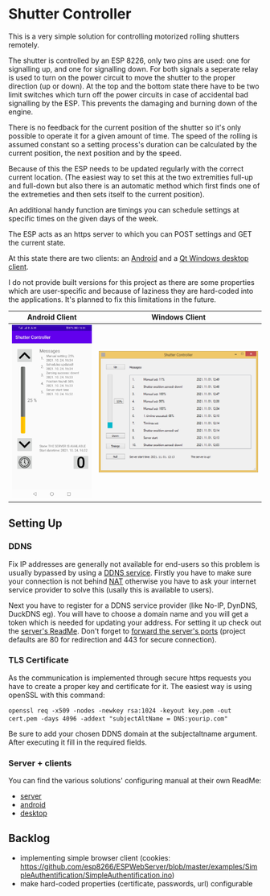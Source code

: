 # Shutter Controller

This is a very simple solution for controlling motorized rolling shutters remotely.

The shutter is controlled by an ESP 8226, only two pins are used: one for signalling up, and one for signalling down. For both signals a seperate relay is used to turn on the power circuit to move the shutter to the proper direction (up or down). At the top and the bottom state there have to be two limit switches which turn off the power circuits in case of accidental bad signalling by the ESP. This prevents the damaging and burning down of the engine.

There is no feedback for the current position of the shutter so it's only possible to operate it for a given amount of time. The speed of the rolling is assumed constant so a setting process's duration can be calculated by the current position, the next position and by the speed.

Because of this the ESP needs to be updated regularly with the correct current location. (The easiest way to set this at the two extremities full-up and full-down but also there is an automatic method which first finds one of the extremeties and then sets itself to the current position).

An additional handy function are timings you can schedule settings at specific times on the given days of the week.

The ESP acts as an https server to which you can POST settings and GET the current state.

At this state there are two clients: an [Android](./Android%20Client) and a [Qt Windows desktop client](./Desktop%20Client).

I do not provide built versions for this project as there are some properties which are user-specific and because of laziness they are hard-coded into the applications. It's planned to fix this limitations in the future. 

Android Client   |  Windows Client
:-------------------------:|:-------------------------:
<img src="./Images/Android%20Client/Main.jpg" alt="drawing" width="300"/>  |  <img src="./Images/Desktop%20Client/Main.png" alt="drawing"/>

## Setting Up 
### DDNS
Fix IP addresses are generally not available for end-users so this problem is usually bypassed by using a [DDNS service](https://en.wikipedia.org/wiki/Dynamic_DNS). Firstly you have to make sure your connection is not behind [NAT](https://en.wikipedia.org/wiki/Network_address_translation) otherwise you have to ask your internet service provider to solve this (usally this is available to users).

Next you have to register for a DDNS service provider (like No-IP, DynDNS, DuckDNS eg). You will have to choose a domain name and you will get a token which is needed for updating your address. For setting it up check out the [server's ReadMe](./ESP8266_Server/ReadMe.md). Don't forget to [forward the server's ports](https://en.wikipedia.org/wiki/Port_forwarding) (project defaults are 80 for redirection and 443 for secure connection).

### TLS Certificate
As the communication is implemented through secure https requests you have to create a proper key and certificate for it. The easiest way is using openSSL with this command:

    openssl req -x509 -nodes -newkey rsa:1024 -keyout key.pem -out cert.pem -days 4096 -addext "subjectAltName = DNS:yourip.com"

Be sure to add your chosen DDNS domain at the subjectaltname argument. After executing it fill in the required fields.

### Server + clients
You can find the various solutions' configuring manual at their own ReadMe:
* [server](./ESP8266_Server/ReadMe.md)
* [android](./Android%20Client/ReadMe.md)
* [desktop](./Desktop%20Client/ReadMe.md)

## Backlog
* implementing simple browser client (cookies: https://github.com/esp8266/ESPWebServer/blob/master/examples/SimpleAuthentification/SimpleAuthentification.ino)
* make hard-coded properties (certificate, passwords, url) configurable